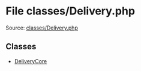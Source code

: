 File classes/Delivery.php
=========

Source: [classes/Delivery.php](https://github.com/PrestaShop/PrestaShop/blob/1.6.1.2/classes/Delivery.php)


Classes
-------

* [DeliveryCore](class.DeliveryCore.md)

